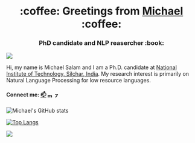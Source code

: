 
<h1 align="center">:coffee: Greetings from <a href="https://masonreznov.github.io/">Michael</a> :coffee:</h1>
<h3 align="center">PhD candidate and NLP reasercher :book:</h3> 

![](https://komarev.com/ghpvc/?username=masonreznov&style=flat&label=VISITS)

Hi, my name is Michael Salam and I am a Ph.D. candidate at [National Institute of Technology, Silchar, India](http://nits.ac.in/). My research interest is primarily on Natural Language Processing for low resource languages.

#### Connect me:  [📫](mailto:salam_rs@cse.nits.ac.in)  <a href="https://www.linkedin.com/in/michael-salam-93b52074/" target="blank"><img align="center" src="https://raw.githubusercontent.com/rahuldkjain/github-profile-readme-generator/master/src/images/icons/Social/linked-in-alt.svg" alt="michael-salam" height="12" width="16" /></a> <a href="https://twitter.com/Zombie_Purii" target="blank"><img align="center" src="https://raw.githubusercontent.com/rahuldkjain/github-profile-readme-generator/master/src/images/icons/Social/twitter.svg" alt="Zombie_Purii" height="12" width="16" /></a>


![Michael's GitHub stats](https://github-readme-stats.vercel.app/api?username=masonreznov&show_icons=true&theme=dark&count_private=true)

[![Top Langs](https://github-readme-stats.vercel.app/api/top-langs/?username=masonreznov&layout=compact&theme=dark)](https://masonreznov.github.io/)

![](https://github-readme-streak-stats.herokuapp.com/?user=masonreznov&theme=dark)
